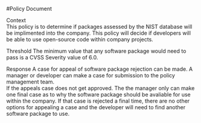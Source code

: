 #Policy Document 
	
Context	 
	This policy is to determine if packages assessed by the NIST database will be implimented into the company. This 		policy will decide if developers will be able to use open-source code within company projects. 
	
Threshold 
	The minimum value that any software package would need to pass is a CVSS Severity value of 6.0. 
	
Response 
	A case for appeal of software package rejection can be made. A manager or developer can make a case for submission 		to the policy management team.  
	If the appeals case does not get approved. The the manager only can make one final case as to why the software               package should be avaliable for use within the company. If that case is rejected a final time, there are no other            options for appealing a case and the developer will need to find another software package to use.
	  
	   
	   
	 
